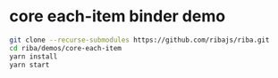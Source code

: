 # core each-item binder demo

```bash
git clone --recurse-submodules https://github.com/ribajs/riba.git
cd riba/demos/core-each-item
yarn install
yarn start
```
